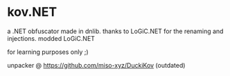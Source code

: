 # kov.NET
a .NET obfuscator made in dnlib. thanks to LoGiC.NET for the renaming and injections.
modded LoGiC.NET


for learning purposes only ;)

unpacker @ https://github.com/miso-xyz/DuckiKov (outdated)
